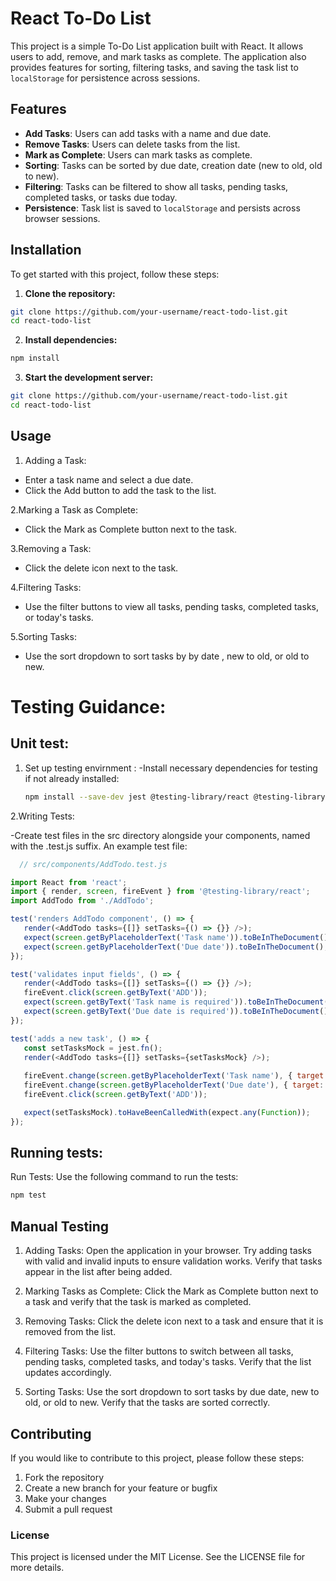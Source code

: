 # React To-Do List

This project is a simple To-Do List application built with React. It allows users to add, remove, and mark tasks as complete. The application also provides features for sorting, filtering tasks, and saving the task list to `localStorage` for persistence across sessions.

## Features

- **Add Tasks**: Users can add tasks with a name and due date.
- **Remove Tasks**: Users can delete tasks from the list.
- **Mark as Complete**: Users can mark tasks as complete.
- **Sorting**: Tasks can be sorted by due date, creation date (new to old, old to new).
- **Filtering**: Tasks can be filtered to show all tasks, pending tasks, completed tasks, or tasks due today.
- **Persistence**: Task list is saved to `localStorage` and persists across browser sessions.

## Installation

To get started with this project, follow these steps:

1. **Clone the repository:**

```bash
git clone https://github.com/your-username/react-todo-list.git
cd react-todo-list
```
2. **Install dependencies:**

```bash
npm install
```
3. **Start the development server:**

```bash
git clone https://github.com/your-username/react-todo-list.git
cd react-todo-list
```

## Usage
1. Adding a Task:

- Enter a task name and select a due date.
- Click the Add button to add the task to the list.

2.Marking a Task as Complete:

- Click the Mark as Complete button next to the task.

3.Removing a Task:

- Click the delete icon next to the task.

4.Filtering Tasks:

- Use the filter buttons to view all tasks, pending tasks, completed tasks, or today's tasks.

5.Sorting Tasks:

- Use the sort dropdown to sort tasks by by date , new to old, or old to new.


# Testing Guidance:
## Unit test:
1. Set up testing envirnment :
   -Install necessary dependencies for testing if not already installed:
   ```bash
   npm install --save-dev jest @testing-library/react @testing-library/jest-dom
   ```
2.Writing Tests:

 -Create test files in the src directory alongside your components, named with the .test.js suffix.
 An example test file:
 ```js
   // src/components/AddTodo.test.js

import React from 'react';
import { render, screen, fireEvent } from '@testing-library/react';
import AddTodo from './AddTodo';

test('renders AddTodo component', () => {
    render(<AddTodo tasks={[]} setTasks={() => {}} />);
    expect(screen.getByPlaceholderText('Task name')).toBeInTheDocument();
    expect(screen.getByPlaceholderText('Due date')).toBeInTheDocument();
});

test('validates input fields', () => {
    render(<AddTodo tasks={[]} setTasks={() => {}} />);
    fireEvent.click(screen.getByText('ADD'));
    expect(screen.getByText('Task name is required')).toBeInTheDocument();
    expect(screen.getByText('Due date is required')).toBeInTheDocument();
});

test('adds a new task', () => {
    const setTasksMock = jest.fn();
    render(<AddTodo tasks={[]} setTasks={setTasksMock} />);
    
    fireEvent.change(screen.getByPlaceholderText('Task name'), { target: { value: 'New Task' } });
    fireEvent.change(screen.getByPlaceholderText('Due date'), { target: { value: '2023-12-31' } });
    fireEvent.click(screen.getByText('ADD'));

    expect(setTasksMock).toHaveBeenCalledWith(expect.any(Function));
});

   ```

## Running tests:
Run Tests:
Use the following command to run the tests:
```bash
npm test
```

## Manual Testing
1. Adding Tasks:
Open the application in your browser.
Try adding tasks with valid and invalid inputs to ensure validation works.
Verify that tasks appear in the list after being added.

2. Marking Tasks as Complete:
Click the Mark as Complete button next to a task and verify that the task is marked as completed.

3. Removing Tasks:
Click the delete icon next to a task and ensure that it is removed from the list.

4. Filtering Tasks:
Use the filter buttons to switch between all tasks, pending tasks, completed tasks, and today's tasks. Verify that the list updates accordingly.

5. Sorting Tasks:
Use the sort dropdown to sort tasks by due date, new to old, or old to new. Verify that the tasks are sorted correctly.


## Contributing
If you would like to contribute to this project, please follow these steps:

1. Fork the repository
2. Create a new branch for your feature or bugfix
3. Make your changes
4. Submit a pull request


### License
This project is licensed under the MIT License. See the LICENSE file for more details.
